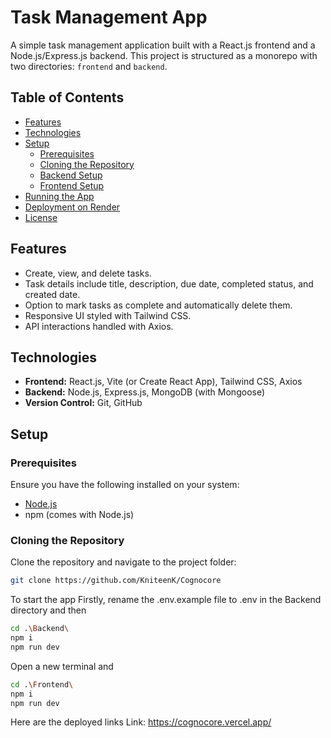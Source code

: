 # Task Management App

A simple task management application built with a React.js frontend and a Node.js/Express.js backend. This project is structured as a monorepo with two directories: `frontend` and `backend`.

## Table of Contents

- [Features](#features)
- [Technologies](#technologies)
- [Setup](#setup)
  - [Prerequisites](#prerequisites)
  - [Cloning the Repository](#cloning-the-repository)
  - [Backend Setup](#backend-setup)
  - [Frontend Setup](#frontend-setup)
- [Running the App](#running-the-app)
- [Deployment on Render](#deployment-on-render)
- [License](#license)

## Features

- Create, view, and delete tasks.
- Task details include title, description, due date, completed status, and created date.
- Option to mark tasks as complete and automatically delete them.
- Responsive UI styled with Tailwind CSS.
- API interactions handled with Axios.

## Technologies

- **Frontend:** React.js, Vite (or Create React App), Tailwind CSS, Axios
- **Backend:** Node.js, Express.js, MongoDB (with Mongoose)
- **Version Control:** Git, GitHub

## Setup

### Prerequisites

Ensure you have the following installed on your system:
- [Node.js](https://nodejs.org)
- npm (comes with Node.js)

### Cloning the Repository

Clone the repository and navigate to the project folder:

```bash
git clone https://github.com/KniteenK/Cognocore
```
To start the app
Firstly, rename the .env.example file to .env in the Backend directory and then

```bash
cd .\Backend\
npm i
npm run dev
```
Open a new terminal and

```bash
cd .\Frontend\
npm i
npm run dev
```

Here are the deployed links
Link: https://cognocore.vercel.app/